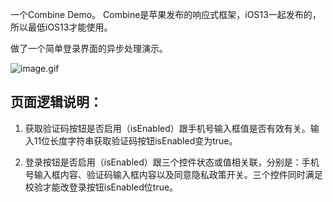 一个Combine Demo。
Combine是苹果发布的响应式框架，iOS13一起发布的，所以最低iOS13才能使用。

做了一个简单登录界面的异步处理演示。


![image.gif](https://p6-juejin.byteimg.com/tos-cn-i-k3u1fbpfcp/6ae1c263aa27468b96ad2d4b8275f305~tplv-k3u1fbpfcp-jj-mark:0:0:0:0:q75.image#?w=684\&h=1360\&s=3672212\&e=gif\&f=273\&b=52858f)


## 页面逻辑说明：

1. 获取验证码按钮是否启用（isEnabled）跟手机号输入框值是否有效有关。输入11位长度字符串获取验证码按钮isEnabled变为true。

2. 登录按钮是否启用（isEnabled）跟三个控件状态或值相关联，分别是：手机号输入框内容、验证码输入框内容以及同意隐私政策开关。三个控件同时满足校验才能改登录按钮isEnabled位true。
